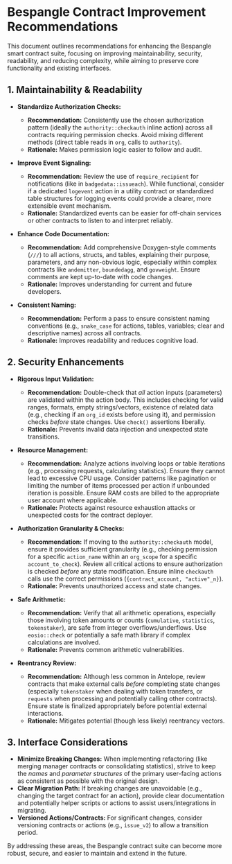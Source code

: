 # Bespangle Contract Improvement Recommendations

This document outlines recommendations for enhancing the Bespangle smart contract suite, focusing on improving maintainability, security, readability, and reducing complexity, while aiming to preserve core functionality and existing interfaces.

## 1. Maintainability & Readability

*   **Standardize Authorization Checks:**
    *   **Recommendation:** Consistently use the chosen authorization pattern (ideally the `authority::checkauth` inline action) across all contracts requiring permission checks. Avoid mixing different methods (direct table reads in `org`, calls to `authority`).
    *   **Rationale:** Makes permission logic easier to follow and audit.

*   **Improve Event Signaling:**
    *   **Recommendation:** Review the use of `require_recipient` for notifications (like in `badgedata::issueach`). While functional, consider if a dedicated `logevent` action in a utility contract or standardized table structures for logging events could provide a clearer, more extensible event mechanism.
    *   **Rationale:** Standardized events can be easier for off-chain services or other contracts to listen to and interpret reliably.

*   **Enhance Code Documentation:**
    *   **Recommendation:** Add comprehensive Doxygen-style comments (`///`) to all actions, structs, and tables, explaining their purpose, parameters, and any non-obvious logic, especially within complex contracts like `andemitter`, `boundedagg`, and `govweight`. Ensure comments are kept up-to-date with code changes.
    *   **Rationale:** Improves understanding for current and future developers.

*   **Consistent Naming:**
    *   **Recommendation:** Perform a pass to ensure consistent naming conventions (e.g., `snake_case` for actions, tables, variables; clear and descriptive names) across all contracts.
    *   **Rationale:** Improves readability and reduces cognitive load.

## 2. Security Enhancements

*   **Rigorous Input Validation:**
    *   **Recommendation:** Double-check that *all* action inputs (parameters) are validated within the action body. This includes checking for valid ranges, formats, empty strings/vectors, existence of related data (e.g., checking if an `org_id` exists before using it), and permission checks *before* state changes. Use `check()` assertions liberally.
    *   **Rationale:** Prevents invalid data injection and unexpected state transitions.

*   **Resource Management:**
    *   **Recommendation:** Analyze actions involving loops or table iterations (e.g., processing requests, calculating statistics). Ensure they cannot lead to excessive CPU usage. Consider patterns like pagination or limiting the number of items processed per action if unbounded iteration is possible. Ensure RAM costs are billed to the appropriate user account where applicable.
    *   **Rationale:** Protects against resource exhaustion attacks or unexpected costs for the contract deployer.

*   **Authorization Granularity & Checks:**
    *   **Recommendation:** If moving to the `authority::checkauth` model, ensure it provides sufficient granularity (e.g., checking permission for a specific `action_name` within an `org_scope` for a specific `account_to_check`). Review all critical actions to ensure authorization is checked *before* any state modification. Ensure inline `checkauth` calls use the correct permissions (`{contract_account, "active"_n}`).
    *   **Rationale:** Prevents unauthorized access and state changes.

*   **Safe Arithmetic:**
    *   **Recommendation:** Verify that all arithmetic operations, especially those involving token amounts or counts (`cumulative`, `statistics`, `tokenstaker`), are safe from integer overflows/underflows. Use `eosio::check` or potentially a safe math library if complex calculations are involved.
    *   **Rationale:** Prevents common arithmetic vulnerabilities.

*   **Reentrancy Review:**
    *   **Recommendation:** Although less common in Antelope, review contracts that make external calls *before* completing state changes (especially `tokenstaker` when dealing with token transfers, or `requests` when processing and potentially calling other contracts). Ensure state is finalized appropriately before potential external interactions.
    *   **Rationale:** Mitigates potential (though less likely) reentrancy vectors.

## 3. Interface Considerations

*   **Minimize Breaking Changes:** When implementing refactoring (like merging manager contracts or consolidating statistics), strive to keep the *names* and *parameter structures* of the primary user-facing actions as consistent as possible with the original design.
*   **Clear Migration Path:** If breaking changes are unavoidable (e.g., changing the target contract for an action), provide clear documentation and potentially helper scripts or actions to assist users/integrations in migrating.
*   **Versioned Actions/Contracts:** For significant changes, consider versioning contracts or actions (e.g., `issue_v2`) to allow a transition period.

By addressing these areas, the Bespangle contract suite can become more robust, secure, and easier to maintain and extend in the future.
